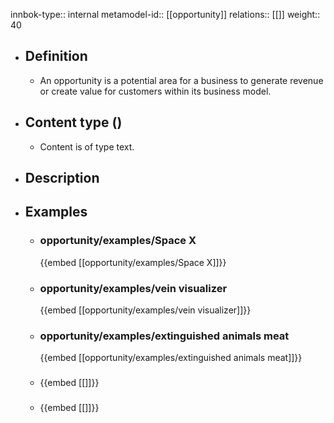 innbok-type:: internal
metamodel-id:: [[opportunity]]
relations:: [[]]
weight:: 40

- ## Definition
  - An opportunity is a potential area for a business to generate revenue or create value for customers within its business model.
- ## Content type ()
  - Content is of type text.
  
- ## Description
- ## Examples
  - ### opportunity/examples/Space X
    {{embed [[opportunity/examples/Space X]]}}
  - ### opportunity/examples/vein visualizer
    {{embed [[opportunity/examples/vein visualizer]]}}
  - ### opportunity/examples/extinguished animals meat
    {{embed [[opportunity/examples/extinguished animals meat]]}}
  - ### 
    {{embed [[]]}}
  - ### 
    {{embed [[]]}}
  


